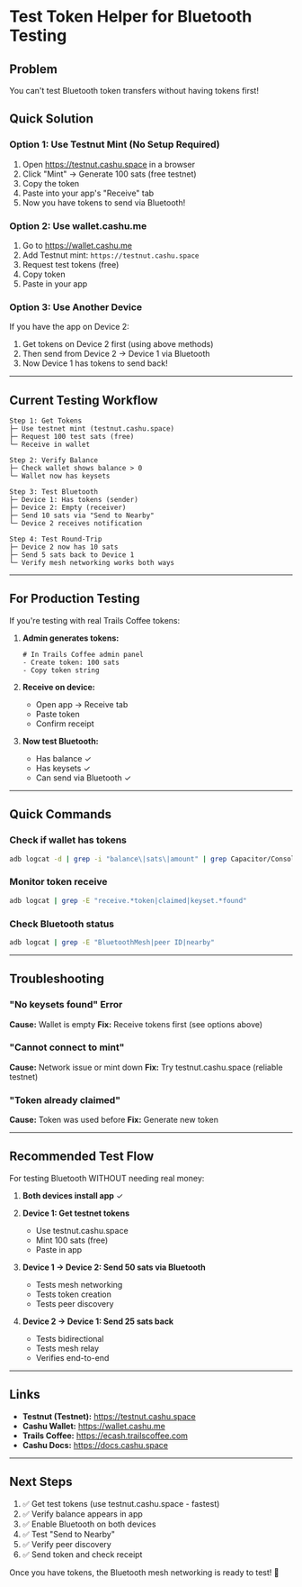 # Test Token Helper for Bluetooth Testing

## Problem

You can't test Bluetooth token transfers without having tokens first!

## Quick Solution

### Option 1: Use Testnut Mint (No Setup Required)

1. Open https://testnut.cashu.space in a browser
2. Click "Mint" → Generate 100 sats (free testnet)
3. Copy the token
4. Paste into your app's "Receive" tab
5. Now you have tokens to send via Bluetooth!

### Option 2: Use wallet.cashu.me

1. Go to https://wallet.cashu.me
2. Add Testnut mint: `https://testnut.cashu.space`
3. Request test tokens (free)
4. Copy token
5. Paste in your app

### Option 3: Use Another Device

If you have the app on Device 2:
1. Get tokens on Device 2 first (using above methods)
2. Then send from Device 2 → Device 1 via Bluetooth
3. Now Device 1 has tokens to send back!

---

## Current Testing Workflow

```
Step 1: Get Tokens
├─ Use testnet mint (testnut.cashu.space)
├─ Request 100 test sats (free)
└─ Receive in wallet

Step 2: Verify Balance
├─ Check wallet shows balance > 0
└─ Wallet now has keysets

Step 3: Test Bluetooth
├─ Device 1: Has tokens (sender)
├─ Device 2: Empty (receiver)
├─ Send 10 sats via "Send to Nearby"
└─ Device 2 receives notification

Step 4: Test Round-Trip
├─ Device 2 now has 10 sats
├─ Send 5 sats back to Device 1
└─ Verify mesh networking works both ways
```

---

## For Production Testing

If you're testing with real Trails Coffee tokens:

1. **Admin generates tokens:**
   ```
   # In Trails Coffee admin panel
   - Create token: 100 sats
   - Copy token string
   ```

2. **Receive on device:**
   - Open app → Receive tab
   - Paste token
   - Confirm receipt

3. **Now test Bluetooth:**
   - Has balance ✓
   - Has keysets ✓
   - Can send via Bluetooth ✓

---

## Quick Commands

### Check if wallet has tokens
```bash
adb logcat -d | grep -i "balance\|sats\|amount" | grep Capacitor/Console | tail -5
```

### Monitor token receive
```bash
adb logcat | grep -E "receive.*token|claimed|keyset.*found"
```

### Check Bluetooth status
```bash
adb logcat | grep -E "BluetoothMesh|peer ID|nearby"
```

---

## Troubleshooting

### "No keysets found" Error
**Cause:** Wallet is empty
**Fix:** Receive tokens first (see options above)

### "Cannot connect to mint"
**Cause:** Network issue or mint down
**Fix:** Try testnut.cashu.space (reliable testnet)

### "Token already claimed"
**Cause:** Token was used before
**Fix:** Generate new token

---

## Recommended Test Flow

For testing Bluetooth WITHOUT needing real money:

1. **Both devices install app** ✓
2. **Device 1: Get testnet tokens**
   - Use testnut.cashu.space
   - Mint 100 sats (free)
   - Paste in app

3. **Device 1 → Device 2: Send 50 sats via Bluetooth**
   - Tests mesh networking
   - Tests token creation
   - Tests peer discovery

4. **Device 2 → Device 1: Send 25 sats back**
   - Tests bidirectional
   - Tests mesh relay
   - Verifies end-to-end

---

## Links

- **Testnut (Testnet):** https://testnut.cashu.space
- **Cashu Wallet:** https://wallet.cashu.me
- **Trails Coffee:** https://ecash.trailscoffee.com
- **Cashu Docs:** https://docs.cashu.space

---

## Next Steps

1. ✅ Get test tokens (use testnut.cashu.space - fastest)
2. ✅ Verify balance appears in app
3. ✅ Enable Bluetooth on both devices
4. ✅ Test "Send to Nearby"
5. ✅ Verify peer discovery
6. ✅ Send token and check receipt

Once you have tokens, the Bluetooth mesh networking is ready to test! 🚀

